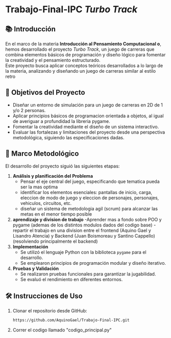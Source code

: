 # Trabajo-Final-IPC *Turbo Track*
## 📚 Introducción
En el marco de la materia **Introducción al Pensamiento Computacional o**, hemos desarrollado el proyecto *Turbo Track*, un juego de carreras que combina elementos básicos de programación y diseño lógico para fomentar la creatividad y el pensamiento estructurado.  
Este proyecto busca aplicar conceptos teóricos desarrollados a lo largo de la materia, analizando y diseñando un juego de carreras similar al estilo retro
## 🎯 Objetivos del Proyecto  
- Diseñar un entorno de simulación para un juego de carreras en 2D de 1 y/o 2 personas.  
- Aplicar principios básicos de programacion orientada a objetos, al igual de averiguar a profundidad la libreria pygame.  
- Fomentar la creatividad mediante el diseño de un sistema interactivo.  
- Evaluar las fortalezas y limitaciones del proyecto desde una perspectiva metodológica, siguiendo las especificaciones dadas.
## 🧠 Marco Metodológico  
El desarrollo del proyecto siguió las siguientes etapas:  
1. **Análisis y planificación del Problema**  
   - Pensar el eje central del juego, especificando que tematica pueda ser la mas optima
   - identificar los elementos esenciales: pantallas de inicio, carga, eleccion de modo de juego y eleccion de personajes, personajes, vehiculos, circuitos, etc.
   - diseñar un sistema de metodologia agil (scrum) para alcanzar las metas en el menor tiempo posible  
2. **aprendizaje y division de trabajo**
   -Aprender mas a fondo sobre POO y pygame (ademas de los distintos modulos dados del codigo base)
   -repartir el trabajo en una division entre el frontend (Aquino Gael y Lisandro Atencia) y Backend (Juan Boismoreau y Santino Cappello) (resolviendo principalmente el backend)  
3. **Implementación**  
   - Se utilizó el lenguaje Python con la biblioteca `pygame` para el desarrollo.  
   - Se emplearon principios de programación modular y diseño iterativo.  
4. **Pruebas y Validación**  
   - Se realizaron pruebas funcionales para garantizar la jugabilidad.  
   - Se evaluó el rendimiento en diferentes entornos.
## 🛠️ Instrucciones de Uso  
1. Clonar el repositorio desde GitHub:  
   ```bash
   https://github.com/AquinoGael/Trabajo-Final-IPC.git
2. Correr el codigo llamado "codigo_principal.py"
